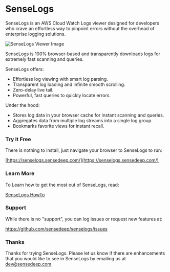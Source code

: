SenseLogs
===

SenseLogs is an AWS Cloud Watch Logs viewer designed for developers who crave an effortless way to pinpoint errors without the overhead of enterprise logging solutions.

![SenseLogs Viewer Image](https://senselogs.sensedeep.com/images/viewer.png)

SenseLogs is 100% browser-based and transparently downloads logs for extremely fast scanning and queries.

SenseLogs offers:

* Effortless log viewing with smart log parsing.
* Transparent log loading and infinite smooth scrolling.
* Zero-delay live tail.
* Powerful, fast queries to quickly locate errors.

Under the hood:

* Stores log data in your browser cache for instant scanning and queries.
* Aggregates data from multiple log streams into a single log group.
* Bookmarks favorite views for instant recall.

### Try it Free

There is nothing to install, just navigate your browser to SenseLogs to run:

[https://senselogs.sensedeep.com/](https://senselogs.sensedeep.com/)

### Learn More

To Learn how to get the most out of SenseLogs, read:

[SenseLogs HowTo](https://www.sensedeep.com/senselogs/doc/)

### Support

While there is no "support", you can log issues or request new features at:

https://github.com/sensedeep/senselogs/issues

### Thanks

Thanks for trying SenseLogs. Please let us know if there are enhancements that you would like to see in SenseLogs by emailing us at [dev@sensedeep.com](mailto:dev@sensedeep.com).
